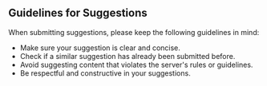 ## Guidelines for Suggestions

When submitting suggestions, please keep the following guidelines in mind:

- Make sure your suggestion is clear and concise.
- Check if a similar suggestion has already been submitted before.
- Avoid suggesting content that violates the server's rules or guidelines.
- Be respectful and constructive in your suggestions.
